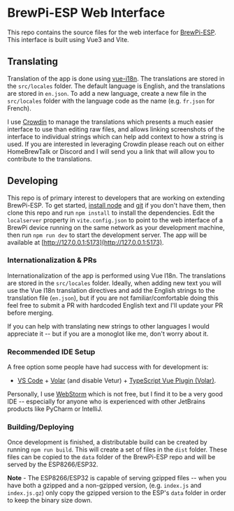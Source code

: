 # BrewPi-ESP Web Interface

This repo contains the source files for the web interface for [BrewPi-ESP](https://github.com/thorrak/brewpi-esp8266). 
This interface is built using Vue3 and Vite.


## Translating

Translation of the app is done using [vue-i18n](https://vue-i18n.intlify.dev/). The translations are stored in 
the `src/locales` folder. The default language is English, and the translations are stored in `en.json`. To add a new 
language, create a new file in the `src/locales` folder with the language code as the name (e.g. `fr.json` for French).

I use [Crowdin](https://crowdin.com/) to manage the translations which presents a much easier interface to use than 
editing raw files, and allows linking screenshots of the interface to individual strings which can help add context to
how a string is used. If you are interested in leveraging Crowdin please reach out on either HomeBrewTalk or 
Discord and I will send you a link that will allow you to contribute to the translations.



## Developing

This repo is of primary interest to developers that are working on extending BrewPi-ESP. To get started, 
[install node](https://nodejs.org/) and [git](https://git-scm.com/) if you don't have them, then clone this repo and 
run `npm install` to install the dependencies. Edit the `localserver` property in `vite.config.json` to point to the web
interface of a BrewPi device running on the same network as your development machine, then run `npm run dev` to start 
the development server. The app will be available at [http://127.0.0.1:5173](http://127.0.0.1:5173).


### Internationalization & PRs

Internationalization of the app is performed using Vue I18n. The translations are stored in the `src/locales` folder.
Ideally, when adding new text you will use the Vue I18n translation directives and add the English strings to the 
translation file (`en.json`), but if you are not familiar/comfortable doing this feel free to submit a PR with hardcoded 
English text and I'll update your PR before merging. 

If you can help with translating new strings to other languages I would appreciate it -- but if you are a monoglot like
me, don't worry about it. 

### Recommended IDE Setup

A free option some people have had success with for development is:
- [VS Code](https://code.visualstudio.com/) + [Volar](https://marketplace.visualstudio.com/items?itemName=Vue.volar) (and disable Vetur) + [TypeScript Vue Plugin (Volar)](https://marketplace.visualstudio.com/items?itemName=Vue.vscode-typescript-vue-plugin).

Personally, I use [WebStorm](https://www.jetbrains.com/webstorm/) which is not free, but I find it to be a very good 
IDE -- especially for anyone who is experienced with other JetBrains products like PyCharm or IntelliJ.


### Building/Deploying

Once development is finished, a distributable build can be created by running `npm run build`. This will create a
set of files in the `dist` folder. These files can be copied to the `data` folder of the BrewPi-ESP repo and will be
served by the ESP8266/ESP32.

**Note** - The ESP8266/ESP32 is capable of serving gzipped files -- when you have both a gzipped and a non-gzipped 
version, (e.g. `index.js` and `index.js.gz`) only copy the gzipped version to the ESP's `data` folder in order to keep
the binary size down.
